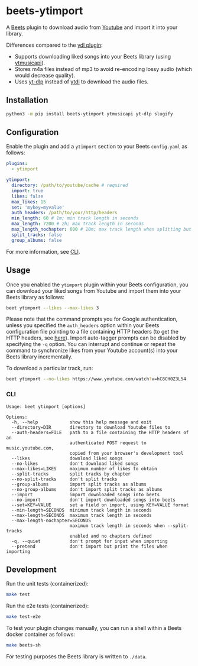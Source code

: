 # beets-ytimport

A [Beets](https://github.com/beetbox/beets) plugin to download audio from [Youtube](https://www.youtube.com/) and import it into your library.

Differences compared to the [ydl plugin](https://github.com/vmassuchetto/beets-ydl):
* Supports downloading liked songs into your Beets library (using [ytmusicapi](https://github.com/sigma67/ytmusicapi)).
* Stores m4a files instead of mp3 to avoid re-encoding lossy audio (which would decrease quality).
* Uses [yt-dlp](https://github.com/yt-dlp/yt-dlp) instead of [ytdl](https://github.com/ytdl-org/youtube-dl) to download the audio files.

## Installation

```sh
python3 -m pip install beets-ytimport ytmusicapi yt-dlp slugify
```

## Configuration

Enable the plugin and add a `ytimport` section to your Beets `config.yaml` as follows:
```yaml
plugins:
  - ytimport

ytimport:
  directory: /path/to/youtube/cache # required
  import: true
  likes: false
  max_likes: 15
  set: 'mykey=myvalue'
  auth_headers: /path/to/your/http/headers
  min_length: 60 # 1m; min track length in seconds
  max_length: 7200 # 2h; max track length in seconds
  max_length_nochapter: 600 # 10m; max track length when splitting but no chapters defined
  split_tracks: false
  group_albums: false
```

For more information, see [CLI](#cli).

## Usage

Once you enabled the `ytimport` plugin within your Beets configuration, you can download your liked songs from Youtube and import them into your Beets library as follows:
```sh
beet ytimport --likes --max-likes 3
```

Please note that the command prompts you for Google authentication, unless you specified the `auth_headers` option within your Beets configuration file pointing to a file containing HTTP headers (to get the HTTP headers, see [here](https://ytmusicapi.readthedocs.io/en/stable/setup/browser.html#copy-authentication-headers)).
Import auto-tagger prompts can be disabled by specifying the `-q` option.
You can interrupt and continue or repeat the command to synchronize likes from your Youtube account(s) into your Beets library incrementally.

To download a particular track, run:
```sh
beet ytimport --no-likes https://www.youtube.com/watch?v=hC8CH0Z3L54
```

### CLI

```
Usage: beet ytimport [options]

Options:
  -h, --help            show this help message and exit
  --directory=DIR       directory to download Youtube files to
  --auth-headers=FILE   path to a file containing the HTTP headers of an
                        authenticated POST request to music.youtube.com,
                        copied from your browser's development tool
  --likes               download liked songs
  --no-likes            don't download liked songs
  --max-likes=LIKES     maximum number of likes to obtain
  --split-tracks        split tracks by chapter
  --no-split-tracks     don't split tracks
  --group-albums        import split tracks as albums
  --no-group-albums     don't import split tracks as albums
  --import              import downloaded songs into beets
  --no-import           don't import downloaded songs into beets
  --set=KEY=VALUE       set a field on import, using KEY=VALUE format
  --min-length=SECONDS  minimum track length in seconds
  --max-length=SECONDS  maximum track length in seconds
  --max-length-nochapter=SECONDS
                        maximum track length in seconds when --split-tracks
                        enabled and no chapters defined
  -q, --quiet           don't prompt for input when importing
  --pretend             don't import but print the files when importing
```

## Development

Run the unit tests (containerized):
```sh
make test
```

Run the e2e tests (containerized):
```sh
make test-e2e
```

To test your plugin changes manually, you can run a shell within a Beets docker container as follows:
```sh
make beets-sh
```

For testing purposes the Beets library is written to `./data`.
